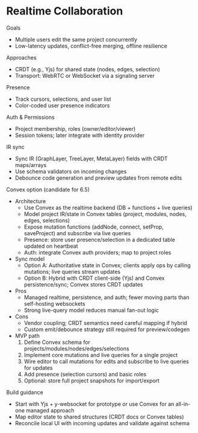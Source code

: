 # Realtime Collaboration

Goals

- Multiple users edit the same project concurrently
- Low-latency updates, conflict-free merging, offline resilience

Approaches

- CRDT (e.g., Yjs) for shared state (nodes, edges, selection)
- Transport: WebRTC or WebSocket via a signaling server

Presence

- Track cursors, selections, and user list
- Color-coded user presence indicators

Auth & Permissions

- Project membership, roles (owner/editor/viewer)
- Session tokens; later integrate with identity provider

IR sync

- Sync IR (GraphLayer, TreeLayer, MetaLayer) fields with CRDT maps/arrays
- Use schema validators on incoming changes
- Debounce code generation and preview updates from remote edits

Convex option (candidate for 6.5)

- Architecture
  - Use Convex as the realtime backend (DB + functions + live queries)
  - Model project IR/state in Convex tables (project, modules, nodes, edges, selections)
  - Expose mutation functions (addNode, connect, setProp, saveProject) and subscribe via live queries
  - Presence: store user presence/selection in a dedicated table updated on heartbeat
  - Auth: integrate Convex auth providers; map to project roles
- Sync model
  - Option A: Authoritative state in Convex; clients apply ops by calling mutations; live queries stream updates
  - Option B: Hybrid with CRDT client-side (Yjs) and Convex persistence/sync; Convex stores CRDT updates
- Pros
  - Managed realtime, persistence, and auth; fewer moving parts than self-hosting websockets
  - Strong live-query model reduces manual fan-out logic
- Cons
  - Vendor coupling; CRDT semantics need careful mapping if hybrid
  - Custom emit/debounce strategy still required for preview/codegen
- MVP path
  1. Define Convex schema for projects/modules/nodes/edges/selections
  2. Implement core mutations and live queries for a single project
  3. Wire editor to call mutations for edits and subscribe to live queries for updates
  4. Add presence (selection cursors) and basic roles
  5. Optional: store full project snapshots for import/export

Build guidance

- Start with Yjs + y-websocket for prototype or use Convex for an all-in-one managed approach
- Map editor state to shared structures (CRDT docs or Convex tables)
- Reconcile local UI with incoming updates and validate against schema
